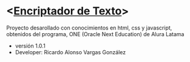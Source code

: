 # <[Encriptador de Texto]>

Proyecto desarollado con conocimientos en html, css y javascript, obtenidos del programa, ONE (Oracle Next Education) de Alura Latama

* versión 1.0.1
* Developer: Ricardo Alonso Vargas González

[Encriptador de Texto]: https://github.com/Ricardo-Vargas-Gonzalez/Encriptador-de-Texto/blob/main/Encriptador.html
